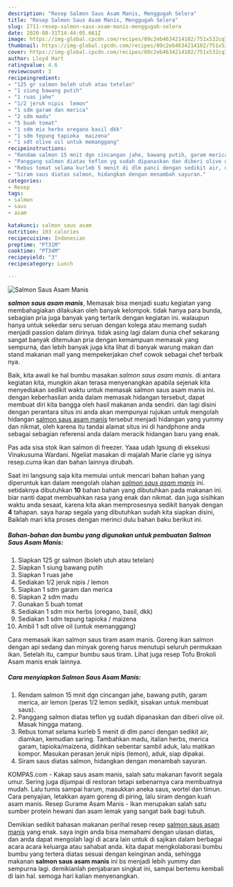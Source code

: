 ```yaml
---
description: "Resep Salmon Saus Asam Manis, Menggugah Selera"
title: "Resep Salmon Saus Asam Manis, Menggugah Selera"
slug: 2711-resep-salmon-saus-asam-manis-menggugah-selera
date: 2020-08-31T14:44:05.661Z
image: https://img-global.cpcdn.com/recipes/09c2eb4634214102/751x532cq70/salmon-saus-asam-manis-foto-resep-utama.jpg
thumbnail: https://img-global.cpcdn.com/recipes/09c2eb4634214102/751x532cq70/salmon-saus-asam-manis-foto-resep-utama.jpg
cover: https://img-global.cpcdn.com/recipes/09c2eb4634214102/751x532cq70/salmon-saus-asam-manis-foto-resep-utama.jpg
author: Lloyd Hart
ratingvalue: 4.6
reviewcount: 3
recipeingredient:
- "125 gr salmon boleh utuh atau tetelan"
- "1 siung bawang putih"
- "1 ruas jahe"
- "1/2 jeruk nipis  lemon"
- "1 sdm garam dan merica"
- "2 sdm madu"
- "5 buah tomat"
- "1 sdm mix herbs oregano basil dkk"
- "1 sdm tepung tapioka  maizena"
- "1 sdt olive oil untuk memanggang"
recipeinstructions:
- "Rendam salmon 15 mnit dgn cincangan jahe, bawang putih, garam merica, air lemon (peras 1/2 lemon sedikit, sisakan untuk membuat saus)."
- "Panggang salmon diatas teflon yg sudah dipanaskan dan diberi olive oil. Masak hingga matang."
- "Rebus tomat selama kurleb 5 menit di dlm panci dengan sedikit air, diamkan, kemudian saring. Tambahkan madu, italian herbs, merica garam, tapioka/maizena, didihkan sebentar sambil aduk, lalu matikan kompor. Masukan perasan jeruk nipis (lemon), aduk, siap dipakai."
- "Siram saus diatas salmon, hidangkan dengan menambah sayuran."
categories:
- Resep
tags:
- salmon
- saus
- asam

katakunci: salmon saus asam 
nutrition: 103 calories
recipecuisine: Indonesian
preptime: "PT31M"
cooktime: "PT34M"
recipeyield: "3"
recipecategory: Lunch

---
```



![Salmon Saus Asam Manis](https://img-global.cpcdn.com/recipes/09c2eb4634214102/751x532cq70/salmon-saus-asam-manis-foto-resep-utama.jpg)

<b><i>salmon saus asam manis</i></b>, Memasak bisa menjadi suatu kegiatan yang membahagiakan dilakukan oleh banyak kelompok. tidak hanya para bunda, sebagian pria juga banyak yang tertarik dengan kegiatan ini. walaupun hanya untuk sekedar seru seruan dengan kolega atau memang sudah menjadi passion dalam dirinya. tidak asing lagi dalam dunia chef sekarang sangat banyak ditemukan pria dengan kemampuan memasak yang sempurna, dan lebih banyak juga kita lihat di banyak warung makan dan stand makanan mall yang mempekerjakan chef cowok sebagai chef terbaik nya.

Baik, kita awali ke hal bumbu masakan <i>salmon saus asam manis</i>. di antara kegiatan kita, mungkin akan terasa menyenangkan apabila sejenak kita menyediakan sedikit waktu untuk memasak salmon saus asam manis ini. dengan keberhasilan anda dalam memasak hidangan tersebut, dapat membuat diri kita bangga oleh hasil makanan anda sendiri. dan lagi disini dengan perantara situs ini anda akan mempunyai rujukan untuk mengolah hidangan <u>salmon saus asam manis</u> tersebut menjadi hidangan yang yummy dan nikmat, oleh karena itu tandai alamat situs ini di handphone anda sebagai sebagian referensi anda dalam meracik hidangan baru yang enak.

Pas ada sisa stok ikan salmon di freezer. Yaaa udah lgsung di eksekusi Vinakusuma Wardani. Ngeliat masakan di majalah Marie clarie yg isinya resep.cuma ikan dan bahan lainnya dirubah.


Saat ini langsung saja kita memulai untuk mencari bahan bahan yang diperuntuk kan dalam mengolah olahan <u><i>salmon saus asam manis</i></u> ini. setidaknya dibutuhkan <b>10</b> bahan bahan yang dibutuhkan pada makanan ini. biar nanti dapat membuahkan rasa yang enak dan nikmat. dan juga sisihkan waktu anda sesaat, karena kita akan memprosesnya sedikit banyak dengan <b>4</b> tahapan. saya harap segala yang dibutuhkan sudah kita siapkan disini, Baiklah mari kita proses dengan merinci dulu bahan baku berikut ini.

<!--inarticleads1-->

##### Bahan-bahan dan bumbu yang digunakan untuk pembuatan Salmon Saus Asam Manis:

1. Siapkan 125 gr salmon (boleh utuh atau tetelan)
1. Siapkan 1 siung bawang putih
1. Siapkan 1 ruas jahe
1. Sediakan 1/2 jeruk nipis / lemon
1. Siapkan 1 sdm garam dan merica
1. Siapkan 2 sdm madu
1. Gunakan 5 buah tomat
1. Sediakan 1 sdm mix herbs (oregano, basil, dkk)
1. Sediakan 1 sdm tepung tapioka / maizena
1. Ambil 1 sdt olive oil (untuk memanggang)


Cara memasak ikan salmon saus tiram asam manis. Goreng ikan salmon dengan api sedang dan minyak goreng harus menutupi seluruh permukaan ikan. Setelah itu, campur bumbu saus tiram. Lihat juga resep Tofu Brokoli Asam manis enak lainnya. 

<!--inarticleads2-->

##### Cara menyiapkan Salmon Saus Asam Manis:

1. Rendam salmon 15 mnit dgn cincangan jahe, bawang putih, garam merica, air lemon (peras 1/2 lemon sedikit, sisakan untuk membuat saus).
1. Panggang salmon diatas teflon yg sudah dipanaskan dan diberi olive oil. Masak hingga matang.
1. Rebus tomat selama kurleb 5 menit di dlm panci dengan sedikit air, diamkan, kemudian saring. Tambahkan madu, italian herbs, merica garam, tapioka/maizena, didihkan sebentar sambil aduk, lalu matikan kompor. Masukan perasan jeruk nipis (lemon), aduk, siap dipakai.
1. Siram saus diatas salmon, hidangkan dengan menambah sayuran.


KOMPAS.com - Kakap saus asam manis, salah satu makanan favorit segala umur. Sering juga dijumpai di restoran tetapi sebenarnya cara membuatnya mudah. Lalu tumis sampai harum, masukkan aneka saus, wortel dan timun. Cara penyajian, letakkan ayam goreng di piring, lalu siram dengan kuah asam manis. Resep Gurame Asam Manis - Ikan merupakan salah satu sumber protein hewani dan asam lemak yang sangat baik bagi tubuh. 

Demikian sedikit bahasan makanan perihal resep resep <u>salmon saus asam manis</u> yang enak. saya ingin anda bisa memahami dengan ulasan diatas, dan anda dapat mengolah lagi di acara lain untuk di sajikan dalam berbagai acara acara keluarga atau sahabat anda. kita dapat mengkolaborasi bumbu bumbu yang tertera diatas sesuai dengan keinginan anda, sehingga makanan <b>salmon saus asam manis</b> ini bs menjadi lebih yummy dan sempurna lagi. demikianlah penjabaran singkat ini, sampai bertemu kembali di lain hal. semoga hari kalian menyenangkan.
